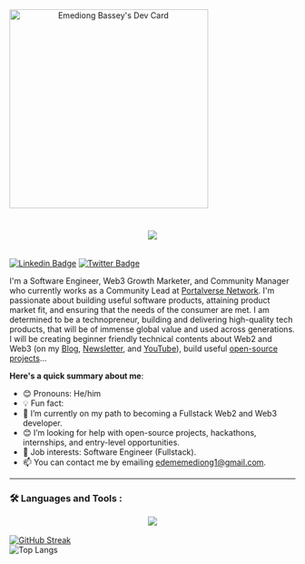 <a href="https://app.daily.dev/Moon" align="center">
    <img src="https://api.daily.dev/devcards/c883db78fc7f47d98f913d7196de1ca8.png?r=i8r" width="350" alt="Emediong Bassey's Dev Card" style="margin: auto;"/>
</a>

<h1 align="center">
    <img src="https://readme-typing-svg.herokuapp.com/?font=Righteous&size=35&center=true&vCenter=true&width=500&height=70&duration=4000&lines=Hi+👋;+I'm+Emediong+Bassey+Edem!;" />
</h1>

<img src="https://komarev.com/ghpvc/?username=edememediong1&style=flat-square&color=green" alt=""/>

[![Linkedin Badge](https://img.shields.io/badge/-@EMEDIONGEDEM-blue?style=for-the-badge&logo=Linkedin&logoColor=white&link=https://www.linkedin.com/in/emediong-edem/)](https://www.linkedin.com/in/emediong-edem/) [![Twitter Badge](https://img.shields.io/badge/-@ebedossantos-1ca0f1?style=for-the-badge&logo=twitter&logoColor=white&link=https://twitter.com/ebe_dos_santos)](https://twitter.com/ebe_dos_santos)

I'm a Software Engineer, Web3 Growth Marketer, and Community Manager who currently works as a Community Lead at [Portalverse Network](https://portalverse.net). I'm passionate about building useful software products, attaining product market fit, and ensuring that the needs of the consumer are met. I am determined to be a technopreneur, building and delivering high-quality tech products, that will be of immense global value and used across generations. I will be creating beginner friendly technical contents about Web2 and Web3 (on my [Blog](https://moonquills.hashnode.dev/), [Newsletter](https://moonquills.substack.com/), and [YouTube](https://www.youtube.com/channel/UCsiiCv13cqh0uMHKAit5T5A)), build useful [open-source projects](https://github.com/edememediong1)...

**Here's a quick summary about me**:

- 😊 Pronouns: He/him
- 💡 Fun fact: 
- 🌱 I’m currently on my path to becoming a Fullstack Web2 and Web3 developer.
- 😊 I’m looking for help with open-source projects, hackathons, internships, and entry-level opportunities.
- 💼 Job interests: Software Engineer (Fullstack).
- 📫 You can contact me by emailing edememediong1@gmail.com.

---

### :hammer_and_wrench: Languages and Tools :

<div align="center">
    <img src="https://skillicons.dev/icons?i=javascript,typescript,python,nodejs,nextjs,expressjs,mongodb,docker,postgresql" />

</div>

<br>

<div>

  <a href="https://git.io/streak-stats">
    <img src="https://streak-stats.demolab.com/?user=edememediong1&theme=dark" alt="GitHub Streak"/>
  </a>

  <br>

  <img src="https://github-readme-stats.vercel.app/api/top-langs/?username=edememediong1&layout=compact&theme=radical&count_private=true" alt="Top Langs"/>

  

</div>





